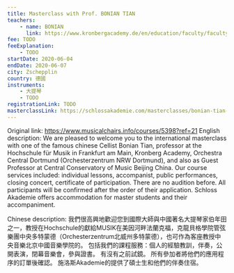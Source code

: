 ```yaml
---
title: Masterclass with Prof. BONIAN TIAN
teachers:
	- name: BONIAN
	  link: https://www.kronbergacademy.de/en/education/faculty/faculty/bonian-tian/
fee: TODO
feeExplanation: 
	- TODO
startDate: 2020-06-04
endDate: 2020-06-07
city: Zschepplin
country: 德國
instruments:
	- 大提琴
	- TODO
registrationLink: TODO
masterclassLink: https://schlossakademie.com/masterclasses/bonian-tian-86
---
```

Original link: https://www.musicalchairs.info/courses/5398?ref=21
English description:
We are pleased to welcome you to the international masterclass with  one of the famous chinese Cellist Bonian Tian, professor at the Hochschule für Musik in Frankfurt am Main, Kronberg Academy, Orchestra Central Dortmund (Orchesterzentrum NRW Dortmund), and also as Guest Professor at Central Conservatory of Music Beijing China.
Our course services included: individual lessons, accompanist, public performances, closing concert, certificate of participation.
 There are no audition before.
 All participants will be confirmed after the order of their application.
Schloss Akademie offers accommodation for master students and their accompaniment.
​

Chinese description:
我們很高興地歡迎您到國際大師與中國著名大提琴家伯年田之一，教授在Hochschule的獻給MUSIK在美因河畔法蘭克福，克龍貝格學院管弦樂團中央多特蒙德（Orchesterzentrum北威州多特蒙德），也可作為客座教授中央音樂北京中國音樂學院的。
包括我們的課程服務：個人的經驗教訓，伴奏，公開表演，閉幕音樂會，參與證書。
有沒有之前試鏡。
所有參加者將他們的應用程序的訂單後確認。
施洛斯Akademie的提供了碩士生和他們的伴奏住宿。

